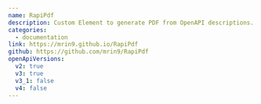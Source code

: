 ```yaml
---
name: RapiPdf
description: Custom Element to generate PDF from OpenAPI descriptions.
categories:
  - documentation
link: https://mrin9.github.io/RapiPdf
github: https://github.com/mrin9/RapiPdf
openApiVersions:
  v2: true
  v3: true
  v3_1: false
  v4: false
---
```

